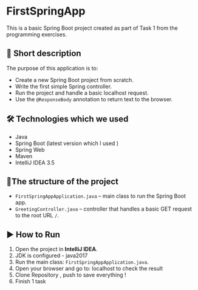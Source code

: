 # FirstSpringApp
This is a basic Spring Boot project created as part of Task 1 from the programming exercises.

## 📌 Short description
The purpose of this application is to:
- Create a new Spring Boot project from scratch.
- Write the first simple Spring controller.
- Run the project and handle a basic localhost request.
- Use the `@ResponseBody` annotation to return text to the browser.

## 🛠 Technologies which we used
- Java
- Spring Boot (latest  version which I used )
- Spring Web
- Maven
- IntelliJ IDEA 3.5

## 📁The structure of the project 
- `FirstSpringAppApplication.java` – main class to run the Spring Boot app.
- `GreetingController.java` – controller that handles a basic GET request to the root URL `/`.

## ▶ How to Run 
1. Open the project in **IntelliJ IDEA**.
2. JDK is configured - java2017
3. Run the main class: `FirstSpringAppApplication.java`.
4. Open your browser and go to:  localhost to check the result
5. Clone Repository , push to save everything !
6. Finish 1 task

